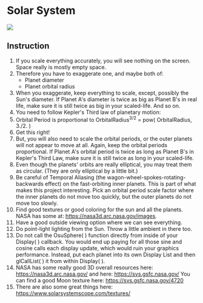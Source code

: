 # Solar System

![](../Gifs/project(7).gif)

## Instruction
1. If you scale everything accurately, you will see nothing on the screen. Space really is mostly empty space.
1. Therefore you have to exaggerate one, and maybe both of:
    * Planet diameter
    * Planet orbital radius
1. When you exaggerate, keep everything to scale, except, possibly the Sun's diameter. If Planet A's diameter is twice as big as Planet B's in real life, make sure it is still twice as big in your scaled-life. And so on.
1. You need to follow Kepler's Third law of planetary motion:
1. Orbital Period is proportional to OrbitalRadius<sup>3/2</sup> = pow( OrbitalRadius, 3./2. )
1. Get this right!
1. But, you will also need to scale the orbital periods, or the outer planets will not appear to move at all. Again, keep the orbital periods proportional. If Planet A's orbital period is twice as long as Planet B's in Kepler's Third Law, make sure it is still twice as long in your scaled-life.
1. Even though the planets' orbits are really elliptical, you may treat them as circular. (They are only elliptical by a little bit.)
1. Be careful of Temporal Aliasing (the wagon-wheel-spokes-rotating-backwards effect) on the fast-orbiting inner planets. This is part of what makes this project interesting. Pick an orbital period scale factor where the inner planets do not move too quickly, but the outer planets do not move too slowly.
1. Find good textures or good coloring for the sun and all the planets. NASA has some at: https://nasa3d.arc.nasa.gov/images.
1. Have a good outside viewing option where we can see everything.
1. Do point-light lighting from the Sun. Throw a little ambient in there too.
1. Do not call the OsuSphere( ) function directly from inside of your Display( ) callback. You would end up paying for all those sine and cosine calls each display update, which would ruin your graphics performance. Instead, put each planet into its own Display List and then glCallList( ) it from within Display( ).
1. NASA has some really good 3D overall resources here: https://nasa3d.arc.nasa.gov/ and here: https://svs.gsfc.nasa.gov/ You can find a good Moon texture here: https://svs.gsfc.nasa.gov/4720
1. There are also some great things here: https://www.solarsystemscope.com/textures/